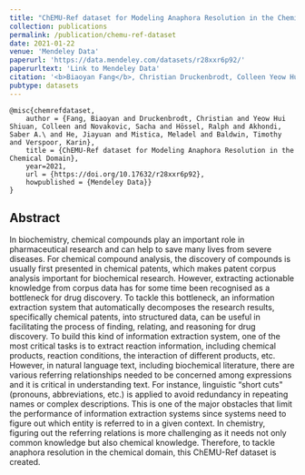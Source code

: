 ```yaml
---
title: "ChEMU-Ref dataset for Modeling Anaphora Resolution in the Chemical Domain"
collection: publications
permalink: /publication/chemu-ref-dataset
date: 2021-01-22
venue: 'Mendeley Data'
paperurl: 'https://data.mendeley.com/datasets/r28xxr6p92/'
paperurltext: 'Link to Mendeley Data'
citation: '<b>Biaoyan Fang</b>, Christian Druckenbrodt, Colleen Yeow Hui Shiuan, Sacha Novakovic, Ralph Hössel, Saber A. Akhondi, Jiayuan He, Meladel Mistica, Timothy Baldwin, Karin Verspoor (2021) <a href="http://biaoyanf.github.io/files/papers/chemu-ref-dataset.pdf"><u>ChEMU-Ref dataset for Modeling Anaphora Resolution in the Chemical Domain</u></a>. <i>Mendeley Data</i>'
pubtype: datasets
---
```


```
@misc{chemrefdataset,
    author = {Fang, Biaoyan and Druckenbrodt, Christian and Yeow Hui Shiuan, Colleen and Novakovic, Sacha and Hössel, Ralph and Akhondi, Saber A.\ and He, Jiayuan and Mistica, Meladel and Baldwin, Timothy and Verspoor, Karin},
    title = {ChEMU-Ref dataset for Modeling Anaphora Resolution in the Chemical Domain},
    year=2021,
    url = {https://doi.org/10.17632/r28xxr6p92},
    howpublished = {Mendeley Data}}
}
```

## Abstract 
In biochemistry, chemical compounds play an important role in pharmaceutical research and can help to save many lives from severe diseases. For chemical compound analysis, the discovery of compounds is usually first presented in chemical patents, which makes patent corpus analysis important for biochemical research. However, extracting actionable knowledge from corpus data has for some time been recognised as a bottleneck for drug discovery. To tackle this bottleneck, an information extraction system that automatically decomposes the research results, specifically chemical patents, into structured data, can be useful in facilitating the process of finding, relating, and reasoning for drug discovery. To build this kind of information extraction system, one of the most critical tasks is to extract reaction information, including chemical products, reaction conditions, the interaction of different products, etc. However, in natural language text, including biochemical literature, there are various referring relationships needed to be concerned among expressions and it is critical in understanding text. For instance, linguistic “short cuts" (pronouns, abbreviations, etc.) is applied to avoid redundancy in repeating names or complex descriptions. This is one of the major obstacles that limit the performance of information extraction systems since systems need to figure out which entity is referred to in a given context. In chemistry, figuring out the referring relations is more challenging as it needs not only common knowledge but also chemical knowledge. Therefore, to tackle anaphora resolution in the chemical domain, this ChEMU-Ref dataset is created. 